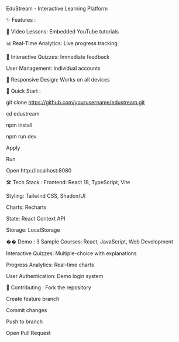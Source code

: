 EduStream - Interactive Learning Platform

✨ Features :

🎥 Video Lessons: Embedded YouTube tutorials

📊 Real-Time Analytics: Live progress tracking

🧠 Interactive Quizzes: Immediate feedback

User Management: Individual accounts

📱 Responsive Design: Works on all devices

🚀 Quick Start :

git clone https://github.com/yourusername/edustream.git

cd edustream

npm install

npm run dev

Apply

Run

Open http://localhost:8080

🛠 Tech Stack :
Frontend: React 18, TypeScript, Vite

Styling: Tailwind CSS, Shadcn/UI

Charts: Recharts

State: React Context API

Storage: LocalStorage

�� Demo :
3 Sample Courses: React, JavaScript, Web Development

Interactive Quizzes: Multiple-choice with explanations

Progress Analytics: Real-time charts

User Authentication: Demo login system

🤝 Contributing :
Fork the repository

Create feature branch

Commit changes

Push to branch

Open Pull Request
